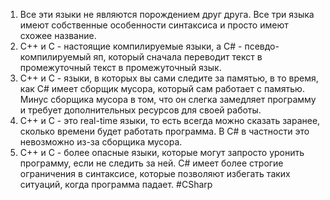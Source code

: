 1. Все эти языки не являются порождением друг друга. Все три языка имеют собственные особенности синтаксиса и просто имеют схожее название.
2. C++ и C - настоящие компилируемые языки, а C# - псевдо-компилируемый яп, который сначала переводит текст в промежуточный текст в промежуточный язык.
3. C++ и C - языки, в которых вы сами следите за памятью, в то время, как C# имеет сборщик мусора, который сам работает с памятью. Минус сборщика мусора в том, что он слегка замедляет программу и требует дополнительных ресурсов для своей работы.
4. C++ и C - это real-time языки, то есть всегда можно сказать заранее, сколько времени будет работать программа. В C# в частности это невозможно из-за сборщика мусора.
5. C++ и C - более опасные языки, которые могут запросто уронить программу, если не следить за ней. C# имеет более строгие ограничения в синтаксисе, которые позволяют избегать таких ситуаций, когда программа падает.
#CSharp 